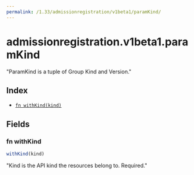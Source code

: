 ```yaml
---
permalink: /1.33/admissionregistration/v1beta1/paramKind/
---
```


# admissionregistration.v1beta1.paramKind

"ParamKind is a tuple of Group Kind and Version."

## Index

* [`fn withKind(kind)`](#fn-withkind)

## Fields

### fn withKind

```ts
withKind(kind)
```

"Kind is the API kind the resources belong to. Required."